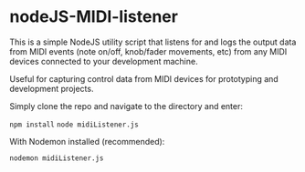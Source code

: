 # nodeJS-MIDI-listener

This is a simple NodeJS utility script that listens for and logs the output data from MIDI events (note on/off, knob/fader movements, etc) from any MIDI devices connected to your development machine.

Useful for capturing control data from MIDI devices for prototyping and development projects.

Simply clone the repo and navigate to the directory and enter:

`npm install`
`node midiListener.js`

With Nodemon installed (recommended):

`nodemon midiListener.js`


